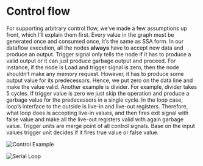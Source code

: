 # Control flow

For supporting arbitrary control flow, we’ve made a few assumptions up front, which I’ll explain them first.
Every value in the graph must be generated once and consumed once, it’s the same as SSA form. In our dataflow execution, all the nodes **always** have to accept new data and produce an output. Trigger signal only tells the node if it has to produce a valid output or it can just produce garbage output and proceed. For instance, if the node is Load and trigger signal is zero, then the node shouldn’t make any memory request. However, it has to produce some output value for its predecessors. Hence, we put zero on the data line and make the value valid. Another example is divider. For example, divider takes 5 cycles. If trigger value is zero we just skip the operation and produce a garbage value for the predecessors in a single cycle.
In the loop case, loop’s interface to the outside is live-in and live-out registers. Therefore, what loop does is accepting live-in values, and then fires exit signal with false value and make all the live-out registers valid with again garbage value.
Trigger units are merge point of all control signals. Base on the input values trigger unit decides if it fires true value or false value.

![Control Example](https://www.dropbox.com/s/fjeq0z0k3a27ta3/Controlflow.png?raw=1)

![Serial Loop](https://www.dropbox.com/s/ohobbax6e2b5lf3/Serial-Loop.png?raw=1)
